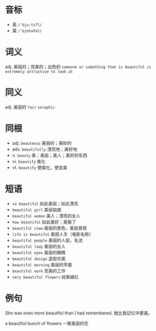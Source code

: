 # 音标

- 英 `/'bjuːtɪfl/`
- 美 `/'bjʊtəfəl/`

# 词义

adj. 美丽的；完美的；出色的
`someone or something that is beautiful is extremely attractive to look at`

# 同义

adj. 美丽的
`fair` `seraphic`

# 同根

- adj. `beauteous` 美丽的；美妙的
- adv. `beautifully` 漂亮地；美好地
- n. `beauty` 美；美丽；美人；美好的东西
- vi. `beautify` 美化
- vt. `beautify` 使美化，使变美

# 短语

- `so beautiful` 如此美丽；如此漂亮
- `beautiful girl` 美丽姑娘
- `beautiful woman` 美人；漂亮的女人
- `how beautiful` 如此美好；美极了
- `beautiful view` 美丽的景色，美丽景观
- `life is beautiful` 美丽人生（电影名称）
- `beautiful people` 美丽的人民，名流
- `beautiful lady` 美丽的女人
- `beautiful eyes` 美丽的眼睛
- `beautiful design` 造型优美
- `beautiful morning` 美丽的早晨
- `beautiful work` 完美的工作
- `very beautiful flowers` 姹紫嫣红

# 例句

She was even more beautiful than I had remembered.
她比我记忆中更美。

a beautiful bunch of flowers
一束美丽的花


